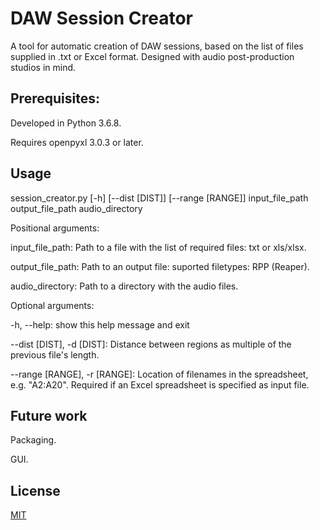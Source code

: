 # DAW Session Creator

A tool for automatic creation of DAW sessions, based on the list of files supplied in .txt or Excel format. Designed with audio post-production studios in mind.

## Prerequisites:
Developed in Python 3.6.8.

Requires openpyxl 3.0.3 or later.

## Usage

session_creator.py [-h] [--dist [DIST]] [--range [RANGE]] input_file_path output_file_path audio_directory



Positional arguments:

  input_file_path:      Path to a file with the list of required files: txt or xls/xlsx.

  output_file_path:      Path to an output file: suported filetypes: RPP
                        (Reaper).

  audio_directory:       Path to a directory with the audio files.

Optional arguments:

  -h, --help:            show this help message and exit

  --dist [DIST], -d [DIST]: Distance between regions as multiple of the previous
                        file's length.

  --range [RANGE], -r [RANGE]: Location of filenames in the spreadsheet, e.g. "A2:A20". Required if an Excel spreadsheet is specified as input file.


## Future work
Packaging.

GUI.

## License
[MIT](https://choosealicense.com/licenses/mit/)

